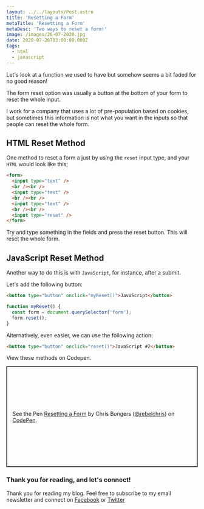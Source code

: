 ```yaml
---
layout: ../../layouts/Post.astro
title: 'Resetting a Form'
metaTitle: 'Resetting a Form'
metaDesc: 'Two ways to reset a form!'
image: /images/26-07-2020.jpg
date: 2020-07-26T03:00:00.000Z
tags:
  - html
  - javascript
---
```


Let's look at a function we used to have but somehow seems a bit faded for no good reason!

The form reset option was usually a button at the bottom of your form to reset the whole input.

I work for a company that uses a lot of pre-population based on cookies, but sometimes this information is not what you want in the inputs so that people can reset the whole form.

## HTML Reset Method

One method to reset a form a just by using the `reset` input type, and your `HTML` would look like this;

```html
<form>
  <input type="text" />
  <br /><br />
  <input type="text" />
  <br /><br />
  <input type="text" />
  <br /><br />
  <input type="reset" />
</form>
```

Try and type something in the fields and press the reset button. This will reset the whole form.

## JavaScript Reset Method

Another way to do this is with `JavaScript`, for instance, after a submit.

Let's add the following button:

```html
<button type="button" onclick="myReset()">JavaScript</button>
```

```js
function myReset() {
  const form = document.querySelector('form');
  form.reset();
}
```

Alternatively, even easier, we can use the following action:

```html
<button type="button" onclick="reset()">JavaScript #2</button>
```

View these methods on Codepen.

<p class="codepen" data-height="265" data-theme-id="dark" data-default-tab="html,result" data-user="rebelchris" data-slug-hash="mdVgPVM" style="height: 265px; box-sizing: border-box; display: flex; align-items: center; justify-content: center; border: 2px solid; margin: 1em 0; padding: 1em;" data-pen-title="Resetting a Form">
  <span>See the Pen <a href="https://codepen.io/rebelchris/pen/mdVgPVM">
  Resetting a Form</a> by Chris Bongers (<a href="https://codepen.io/rebelchris">@rebelchris</a>)
  on <a href="https://codepen.io">CodePen</a>.</span>
</p>
<script async src="https://static.codepen.io/assets/embed/ei.js"></script>

### Thank you for reading, and let's connect!

Thank you for reading my blog. Feel free to subscribe to my email newsletter and connect on [Facebook](https://www.facebook.com/DailyDevTipsBlog) or [Twitter](https://twitter.com/DailyDevTips1)
